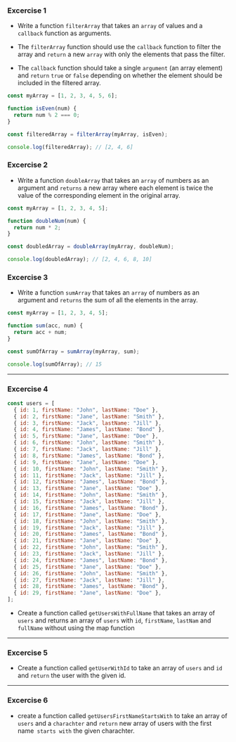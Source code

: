 ### Excercise 1
- Write a function `filterArray` that takes an `array` of values and a `callback` function as arguments. 
- The `filterArray` function should use the `callback` function to filter the array and `return` a new `array` with only the elements that pass the filter.

- The `callback` function should take a single `argument` (an array element) and `return` `true` or `false` depending on whether the element should be included in the filtered array.

```js
const myArray = [1, 2, 3, 4, 5, 6];

function isEven(num) {
  return num % 2 === 0;
}

const filteredArray = filterArray(myArray, isEven);

console.log(filteredArray); // [2, 4, 6]

```

### Excercise 2
- Write a function `doubleArray` that takes an `array` of numbers as an argument and `returns` a new array where each element is twice the value of the corresponding element in the original array. 

```js
const myArray = [1, 2, 3, 4, 5];

function doubleNum(num) {
  return num * 2;
}

const doubledArray = doubleArray(myArray, doubleNum);

console.log(doubledArray); // [2, 4, 6, 8, 10]

```

### Excercise 3
- Write a function `sumArray` that takes an `array` of numbers as an argument and `returns` the sum of all the elements in the array. 

```js
const myArray = [1, 2, 3, 4, 5];

function sum(acc, num) {
  return acc + num;
}

const sumOfArray = sumArray(myArray, sum);

console.log(sumOfArray); // 15

```
---

### Excercise 4

```js
const users = [
  { id: 1, firstName: "John", lastName: "Doe" },
  { id: 2, firstName: "Jane", lastName: "Smith" },
  { id: 3, firstName: "Jack", lastName: "Jill" },
  { id: 4, firstName: "James", lastName: "Bond" },
  { id: 5, firstName: "Jane", lastName: "Doe" },
  { id: 6, firstName: "John", lastName: "Smith" },
  { id: 7, firstName: "Jack", lastName: "Jill" },
  { id: 8, firstName: "James", lastName: "Bond" },
  { id: 9, firstName: "Jane", lastName: "Doe" },
  { id: 10, firstName: "John", lastName: "Smith" },
  { id: 11, firstName: "Jack", lastName: "Jill" },
  { id: 12, firstName: "James", lastName: "Bond" },
  { id: 13, firstName: "Jane", lastName: "Doe" },
  { id: 14, firstName: "John", lastName: "Smith" },
  { id: 15, firstName: "Jack", lastName: "Jill" },
  { id: 16, firstName: "James", lastName: "Bond" },
  { id: 17, firstName: "Jane", lastName: "Doe" },
  { id: 18, firstName: "John", lastName: "Smith" },
  { id: 19, firstName: "Jack", lastName: "Jill" },
  { id: 20, firstName: "James", lastName: "Bond" },
  { id: 21, firstName: "Jane", lastName: "Doe" },
  { id: 22, firstName: "John", lastName: "Smith" },
  { id: 23, firstName: "Jack", lastName: "Jill" },
  { id: 24, firstName: "James", lastName: "Bond" },
  { id: 25, firstName: "Jane", lastName: "Doe" },
  { id: 26, firstName: "John", lastName: "Smith" },
  { id: 27, firstName: "Jack", lastName: "Jill" },
  { id: 28, firstName: "James", lastName: "Bond" },
  { id: 29, firstName: "Jane", lastName: "Doe" },
];
```

- Create a function called `getUsersWithFullName` that takes an array of `users` and returns an array of `users` with `id`, `firstName`, `lastNam` and `fullName` without using the map function

---

### Excercise 5

- Create a function called `getUserWithId` to take an array of `users` and `id` and `return` the user with the given id.
---

### Excercise 6
- create a function called `getUsersFirstNameStartsWith` to take an array of `users` and a `charachter` and `return` new array of users with the first name` starts with` the given charachter.


